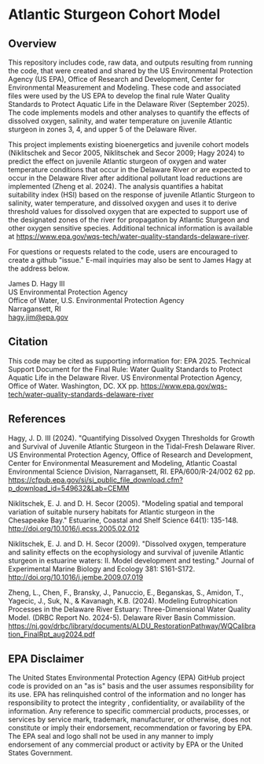 # Atlantic Sturgeon Cohort Model

## Overview
This repository includes code, raw data, and outputs resulting from running the code, that were created and shared by the US Environmental Protection Agency (US EPA), Office of Research and Development, Center for Environmental Measurement and Modeling. These code and associated files were used by the US EPA to develop the final rule Water Quality Standards to Protect Aquatic Life in the Delaware River (September 2025). The code implements models and other analyses to quantify the effects of dissolved oxygen, salinity, and water temperature on juvenile Atlantic sturgeon in zones 3, 4, and upper 5 of the Delaware River.

This project implements existing bioenergetics and juvenile cohort models (Niklitschek and Secor 2005, Niklitschek and Secor 2009; Hagy 2024) to predict the effect on juvenile Atlantic sturgeon of oxygen and water temperature conditions that occur in the Delaware River or are expected to occur in the Delaware River after additional pollutant load reductions are implemented (Zheng et al. 2024). The analysis quantifies a habitat suitability index (HSI) based on the response of juvenile Atlantic Sturgeon to salinity, water temperature, and dissolved oxygen and uses it to derive threshold values for dissolved oxygen that are expected to support use of the designated zones of the river for propagation by Atlantic Sturgeon and other oxygen sensitive species. Additional technical information is available at https://www.epa.gov/wqs-tech/water-quality-standards-delaware-river.

For questions or requests related to the code, users are encouraged to create a github "issue." E-mail inquiries may also be sent to James Hagy at the address below.

James D. Hagy III  
US Environmental Protection Agency  
Office of Water, U.S. Environmental Protection Agency  
Narragansett, RI  
hagy.jim@epa.gov  

## Citation
This code may be cited as supporting information for:
EPA 2025. Technical Support Document for the Final Rule: Water Quality Standards to Protect Aquatic Life in the Delaware River. US Environmental Protection Agency, Office of Water. Washington, DC. XX pp. https://www.epa.gov/wqs-tech/water-quality-standards-delaware-river

## References
Hagy, J. D. III (2024). "Quantifying Dissolved Oxygen Thresholds for Growth and Survival of Juvenile Atlantic Sturgeon in the Tidal-Fresh Delaware River. US Environmental Protection Agency, Office of Research and Development, Center for Environmental Measurement and Modeling, Atlantic Coastal Environmental Science Division, Narragansett, RI. EPA/600/R-24/002 62 pp. https://cfpub.epa.gov/si/si_public_file_download.cfm?p_download_id=549632&Lab=CEMM

Niklitschek, E. J. and D. H. Secor (2005). "Modeling spatial and temporal variation of suitable nursery habitats for Atlantic sturgeon in the Chesapeake Bay." Estuarine, Coastal and Shelf Science 64(1): 135-148. http://doi.org/10.1016/j.ecss.2005.02.012

Niklitschek, E. J. and D. H. Secor (2009). "Dissolved oxygen, temperature and salinity effects on the ecophysiology and survival of juvenile Atlantic sturgeon in estuarine waters: II. Model development and testing." Journal of Experimental Marine Biology and Ecology 381: S161-S172. http://doi.org/10.1016/j.jembe.2009.07.019

Zheng, L., Chen, F., Bransky, J., Panuccio, E., Beganskas, S., Amidon, T., Yagecic, J., Suk, N., & Kavanagh, K.B. (2024). Modeling Eutrophication Processes in the Delaware River Estuary: Three-Dimensional Water Quality Model. (DRBC Report No. 2024-5). Delaware River Basin Commission. https://nj.gov/drbc/library/documents/ALDU_RestorationPathway/WQCalibration_FinalRpt_aug2024.pdf

## EPA Disclaimer
The United States Environmental Protection Agency (EPA) GitHub project code is provided on an "as is" basis and the user assumes responsibility for its use. EPA has relinquished control of the information and no longer has responsibility to protect the integrity , confidentiality, or availability of the information. Any reference to specific commercial products, processes, or services by service mark, trademark, manufacturer, or otherwise, does not constitute or imply their endorsement, recommendation or favoring by EPA. The EPA seal and logo shall not be used in any manner to imply endorsement of any commercial product or activity by EPA or the United States Government.
